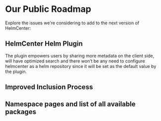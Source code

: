 # Our Public Roadmap 
Explore the issues we're considering to add to the next version of HelmCenter:

## HelmCenter Helm Plugin
The plugin empowers users by sharing more metadata on the client side, will have optimized search and there won’t be any need to configure helmcenter as a helm repository since it will be set as the default value by the plugin.

## Improved Inclusion Process

## Namespace pages and list of all available packages
